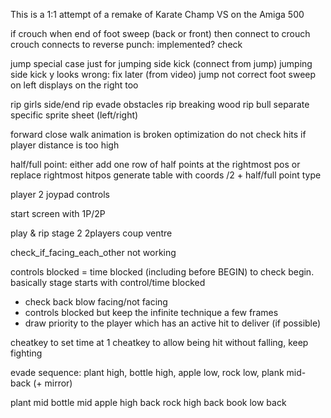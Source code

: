 This is a 1:1 attempt of a remake of Karate Champ VS on the Amiga 500

if crouch when end of foot sweep (back or front) 
then connect to crouch
crouch connects to reverse punch: implemented? check

jump special case just for jumping side kick (connect from jump)
jumping side kick y looks wrong: fix later (from video)
jump not correct
foot sweep on left displays on the right too  
				
rip girls side/end
rip evade obstacles
rip breaking wood
rip bull separate specific sprite sheet (left/right)

forward close walk animation is broken
optimization do not check hits if player distance is too high

half/full point: either add one row of half points at the rightmost pos or replace rightmost hitpos
generate table with coords /2 + half/full point type

player 2 joypad controls


start screen with 1P/2P

play & rip stage 2 2players coup ventre

check_if_facing_each_other not working

controls blocked = time blocked (including before BEGIN) to check begin.
basically stage starts with control/time blocked

- check back blow facing/not facing
- controls blocked but keep the infinite technique a few frames
- draw priority to the player which has an active hit to deliver (if possible)

cheatkey to set time at 1
cheatkey to allow being hit without falling, keep fighting


evade sequence: plant high, bottle high, apple low, rock low, plank mid-back (+ mirror)

plant mid
bottle mid
apple high back
rock high back
book low back
